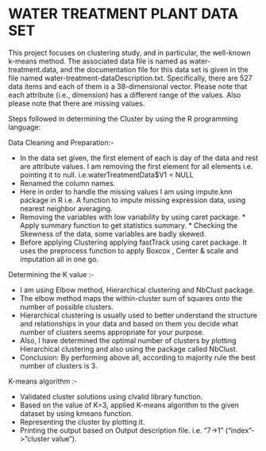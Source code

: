# WATER TREATMENT PLANT DATA SET

This project focuses on clustering study, and in particular, the well-known k-means method. The associated data file is named as water-treatment.data, and the documentation file for this data set is given in the file named water-treatment-dataDescription.txt. Specifically, there are 527 data items and each of them is a 38-dimensional vector. Please note that each attribute (i.e., dimension) has a different range of the values. Also please note that there are missing values.

Steps followed in determining the Cluster by using the R programming language:

Data Cleaning and Preparation:- 
* In the data set given, the first element of each is day of the data and rest are attribute values. I am removing the first element for all elements i.e. pointing it to null. i.e.waterTreatmentData$V1 = NULL 
* Renamed the column names. 
* Here in order to handle the missing values I am using impute.knn package in R i.e. A function to impute missing expression data, using nearest neighbor averaging. 
* Removing the variables with low variability by using caret package. * Apply summary function to get statistics summary. * Checking the Skewness of the data, some variables are badly skewed. 
* Before applying Clustering applying fastTrack using caret package. It uses the preprocess function to apply Boxcox , Center & scale and imputation all in one go.

Determining the K value :- 
* I am using Elbow method, Hierarchical clustering and NbClust package. 
* The elbow method maps the within-cluster sum of squares onto the number of possible clusters.
* Hierarchical clustering is usually used to better understand the structure and relationships in your data and based on them you decide what number of clusters seems appropriate for your purpose.
* Also, I have determined the optimal number of clusters by plotting Hierarchical clustering and also using the package called NbClust. 
* Conclusion: By performing above all, according to majority rule the best number of clusters is 3.

K-means algorithm :-
* Validated cluster solutions using clvalid library function. 
* Based on the value of K=3, applied K-means algorithm to the given dataset by using kmeans function.
* Representing the cluster by plotting it. 
* Printing the output based on Output description file. i.e. “7->1” (“index”->”cluster value”).
